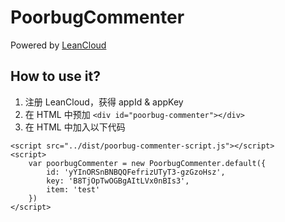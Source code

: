 # PoorbugCommenter

Powered by [LeanCloud](https://leancloud.cn/)


## How to use it?

1. 注册 LeanCloud，获得 appId & appKey
2. 在 HTML 中预加 `<div id="poorbug-commenter"></div>`
3. 在 HTML 中加入以下代码

```
<script src="../dist/poorbug-commenter-script.js"></script>
<script>
    var poorbugCommenter = new PoorbugCommenter.default({
        id: 'yYInORSnBNBQQFefrizUTyT3-gzGzoHsz',
        key: 'B8TjOpTwOGBgAItLVx0nBIs3',
        item: 'test'
    })
</script>
```
